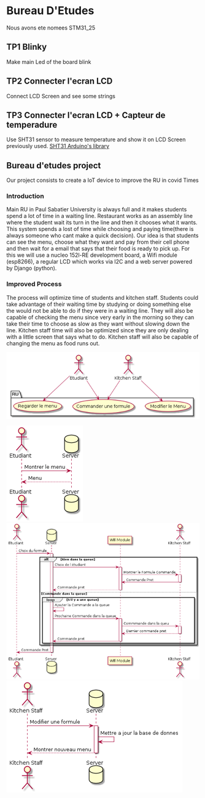 # Bureau D'Etudes
Nous avons ete nomees STM31_25
## TP1 Blinky
Make main Led of the board blink 
## TP2 Connecter l'ecran LCD
Connect LCD Screen and see some strings
## TP3 Connecter l'ecran LCD + Capteur de temperadure
Use SHT31 sensor to measure temperature and show it on LCD Screen previously used.
[SHT31 Arduino's library](https://github.com/Seeed-Studio/Grove_SHT31_Temp_Humi_Sensor "Arduino's Library")
## Bureau d'etudes project
Our project consists to create a IoT device to improve the RU in covid Times
### Introduction
Main RU in Paul Sabatier University is always full and it makes students spend a lot of time in a waiting line. Restaurant works as an assembly line where the student wait its turn in the line and then it chooses what it wants. This system spends a lost of time while choosing and paying time(there is always someone who cant make a quick decision). Our idea is that students can see the menu, choose what they want and pay from their cell phone and then wait for a email that says that their food is ready to pick up. For this we will use a nucleo 152l-RE development board, a Wifi module (esp8266), a regular LCD which works via I2C and a web server powered by Django (python).
### Improved Process 
The process will optimize time of students and kitchen staff. Students could take advantage of their waiting time by studying or doing something else the would not be able to do if they were in a waiting line. They will also be capable of checking the menu since very early in the morning so they can take their time to choose as slow as they want without slowing down the line. 
Kitchen staff time will also be optimized since they are only dealing with a little screen that says what to do. Kitchen staff will also be capable of changing the menu as food runs out.

![alt text](/uml/use_case.png)

![alt text](/uml/regarder_menu.png)
![alt text](/uml/commander_formule.png)
![alt text](/uml/modifier_menu.png)

